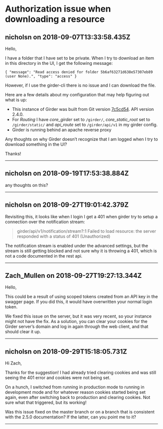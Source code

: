# Authorization issue when downloading a resource

## nicholsn on 2018-09-07T13:33:58.435Z

Hello,


I have a folder that I have set to be private. When I try to download an item in this directory in the UI, I get the following message:


`{ "message": "Read access denied for folder 5b6af63271d638e57307eb89 (user None).", "type": "access" }`


However, if I use the girder\-cli there is no issue and I can download the file.


Here are a few details about my configuration that may help figuring out what is up:


* This instance of Girder was built from Git version [7c5cd54](https://github.com/girder/girder/tree/7c5cd5448ccd5df05545eb2f190e6d309cf75a4d). API version 2\.4\.0\.
* For *Routing* I have *core\_girder* set to `/girder/`, *core\_static\_root* set to `/girder/static/` and *api\_route* set to `/girder/api/v1` in my girder config.
* Girder is running behind an apache reverse proxy


Any thoughts on why Girder doesn’t recognize that I am logged when I try to download something in the UI?


Thanks!


---

## nicholsn on 2018-09-19T17:53:38.884Z

any thoughts on this?


---

## nicholsn on 2018-09-27T19:01:42.379Z

Revisiting this, it looks like when I login I get a 401 when girder try to setup a connection over the notification stream:



> girder/api/v1/notification/stream?:1 Failed to load resource: the server responded with a status of 401 (Unauthorized)


The notification stream is enabled under the advanced settings, but the stream is still getting blocked and not sure why it is throwing a 401, which is not a code documented in the rest api.


---

## Zach_Mullen on 2018-09-27T19:27:13.344Z

Hello,


This could be a result of using scoped tokens created from an API key in the swagger page. If you did this, it would have overwritten your normal login token.


We fixed this issue on the server, but it was very recent, so your instance might not have the fix. As a solution, you can clear your cookies for the Girder server’s domain and log in again through the web client, and that should clear it up.


---

## nicholsn on 2018-09-29T15:18:05.731Z

Hi Zach,


Thanks for the suggestion! I had already tried clearing cookies and was still seeing the 401 error and cookies were not being set.


On a hunch, I switched from running in production mode to running in development mode and for whatever reason cookies started being set again, even after switching back to production and clearing cookies. Not sure what that triggered, but its working!


Was this issue fixed on the master branch or on a branch that is consistent with the 2\.5\.0 documentation? If the latter, can you point me to it?


---

